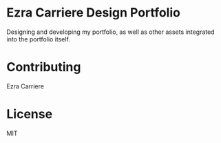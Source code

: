 # Ezra Carriere Design Portfolio

 Designing and developing my portfolio, as well as other assets integrated into the portfolio itself.

# Contributing

Ezra Carriere

# License

MIT
 
